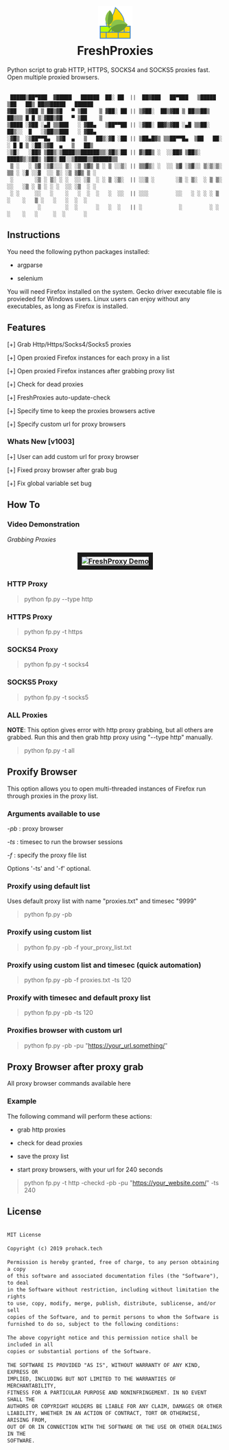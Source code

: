 <h1 align="center">
	<br>
	<img src="https://raw.githubusercontent.com/ProHackTech/FreshProxies/master/git_assets/logo.png" alt="FreshProxy Logo">
	<br>
	FreshProxies
</h1>

Python script to grab HTTP, HTTPS, SOCKS4 and SOCKS5 proxies fast. Open multiple proxied browsers.

```

 █████▒██▀███  ▓█████   ██████  ██░ ██  ||  ██▓███   ██▀███   ▒█████  ▒██   ██▒ ██▓▓█████   ██████ 
▓██   ▒▓██ ▒ ██▒▓█   ▀ ▒██    ▒ ▓██░ ██ || ▒▓██░  ██▒▓██ ▒ ██▒▒██▒  ██▒▒▒ █ █ ▒░▓██▒▓█   ▀ ▒██    ▒ 
▒████ ░▓██ ░▄█ ▒▒███   ░ ▓██▄   ▒██▀▀██ || ░▓██░ ██▓▒▓██ ░▄█ ▒▒██░  ██▒░░  █   ░▒██▒▒███   ░ ▓██▄   
░▓█▒  ░▒██▀▀█▄  ▒▓█  ▄   ▒   ██▒░▓█ ░██ || ▒██▄█▓▒ ▒▒██▀▀█▄  ▒██   ██░ ░ █ █ ▒ ░██░▒▓█  ▄   ▒   ██▒
░▒█░   ░██▓ ▒██▒░▒████▒▒██████▒▒░▓█▒░██ || ▓▒██▒ ░  ░░██▓ ▒██▒░ ████▓▒░▒██▒ ▒██▒░██░░▒████▒▒██████▒▒
 ▒ ░   ░ ▒▓ ░▒▓░░░ ▒░ ░▒ ▒▓▒ ▒ ░ ▒ ░░▒░ || ▒▒▓▒░ ░  ░░ ▒▓ ░▒▓░░ ▒░▒░▒░ ▒▒ ░ ░▓ ░░▓  ░░ ▒░ ░▒ ▒▓▒ ▒ ░
 ░       ░▒ ░ ▒░ ░ ░  ░░ ░▒  ░ ░ ▒ ░▒░  || ░░▒ ░       ░▒ ░ ▒░  ░ ▒ ▒░ ░░   ░▒ ░ ▒ ░ ░ ░  ░░ ░▒  ░ ░
 ░ ░     ░░   ░    ░   ░  ░  ░   ░  ░░  || ░░░         ░░   ░ ░ ░ ░ ▒   ░    ░   ▒ ░   ░   ░  ░  ░  
          ░        ░  ░      ░   ░  ░   || ░            ░         ░ ░   ░    ░   ░     ░  ░      ░  
```

## Instructions

You need the following python packages installed:

- argparse

- selenium

You will need Firefox installed on the system. Gecko driver executable file is provieded for Windows users. Linux users can enjoy without any executables, as long as Firefox is installed.

## Features

[+] Grab Http/Https/Socks4/Socks5 proxies

[+] Open proxied Firefox instances for each proxy in a list

[+] Open proxied Firefox instances after grabbing proxy list

[+] Check for dead proxies

[+] FreshProxies auto-update-check

[+] Specify time to keep the proxies browsers active

[+] Specify custom url for proxy browsers


### Whats New [v1003]

[+] User can add custom url for proxy browser

[+] Fixed proxy browser after grab bug

[+] Fix global variable set bug

## How To

### Video Demonstration

*Grabbing Proxies*

<h3 align="center">
	<a href="https://www.youtube.com/watch?v=PlC5wXNXg1A" target="_blank">
		<img src="http://img.youtube.com/vi/PlC5wXNXg1A/0.jpg" alt="FreshProxy Demo" width="480" height="360" border="10" />
	</a>
</h3>

### HTTP Proxy

> python fp.py --type http

### HTTPS Proxy

> python fp.py -t https

### SOCKS4 Proxy

> python fp.py -t socks4

### SOCKS5 Proxy

> python fp.py -t socks5

### ALL Proxies

**NOTE**: This option gives error with http proxy grabbing, but all others are grabbed. Run this and then grab http proxy using "--type http" manually.

> python fp.py -t all

## Proxify Browser

This option allows you to open multi-threaded instances of Firefox run through proxies in the proxy list.

### Arguments available to use

*-pb* : proxy browser

*-ts* : timesec to run the browser sessions

*-f* : specify the proxy file list

Options '-ts' and '-f' optional.

### Proxify using default list

Uses default proxy list with name "proxies.txt" and timesec "9999"

> python fp.py -pb

### Proxify using custom list

> python fp.py -pb -f your_proxy_list.txt

### Proxify using custom list and timesec (quick automation)

> python fp.py -pb -f proxies.txt -ts 120

### Proxify with timesec and default proxy list

> python fp.py -pb -ts 120

### Proxifies browser with custom url

> python fp.py -pb -pu "https://your_url.something/"

## Proxy Browser after proxy grab

All proxy browser commands available here

### Example

The following command will perform these actions:

 - grab http proxies

 - check for dead proxies

 - save the proxy list

 - start proxy browsers, with your url for 240 seconds

> python fp.py -t http -checkd -pb -pu "https://your_website.com/" -ts 240


## License

```

MIT License

Copyright (c) 2019 prohack.tech

Permission is hereby granted, free of charge, to any person obtaining a copy
of this software and associated documentation files (the "Software"), to deal
in the Software without restriction, including without limitation the rights
to use, copy, modify, merge, publish, distribute, sublicense, and/or sell
copies of the Software, and to permit persons to whom the Software is
furnished to do so, subject to the following conditions:

The above copyright notice and this permission notice shall be included in all
copies or substantial portions of the Software.

THE SOFTWARE IS PROVIDED "AS IS", WITHOUT WARRANTY OF ANY KIND, EXPRESS OR
IMPLIED, INCLUDING BUT NOT LIMITED TO THE WARRANTIES OF MERCHANTABILITY,
FITNESS FOR A PARTICULAR PURPOSE AND NONINFRINGEMENT. IN NO EVENT SHALL THE
AUTHORS OR COPYRIGHT HOLDERS BE LIABLE FOR ANY CLAIM, DAMAGES OR OTHER
LIABILITY, WHETHER IN AN ACTION OF CONTRACT, TORT OR OTHERWISE, ARISING FROM,
OUT OF OR IN CONNECTION WITH THE SOFTWARE OR THE USE OR OTHER DEALINGS IN THE
SOFTWARE.

```


